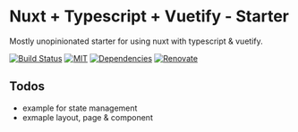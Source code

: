 # Nuxt + Typescript + Vuetify - Starter

Mostly unopinionated starter for using nuxt with typescript & vuetify.

[![Build Status](https://travis-ci.org/lautr/nuxt-typescript-vuetify.svg?branch=master)](https://travis-ci.org/lautr/nuxt-typescript-vuetify)
[![MIT](https://img.shields.io/github/license/lautr/nuxt-typescript-vuetify.svg?style=flat)](https://github.com/lautr/nuxt-typescript-vuetify)
[![Dependencies](https://david-dm.org/lautr/nuxt-typescript-vuetify.svg)](https://david-dm.org/lautr/nuxt-typescript-vuetify)
[![Renovate](https://img.shields.io/badge/renovate-enabled-brightgreen.svg)](https://github.com/lautr/nuxt-typescript-vuetify)


## Todos

* example for state management
* exmaple layout, page & component
